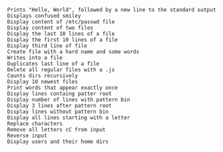 

    Prints "Hello, World", followed by a new line to the standard output
    Displays confused smiley
    Display content of /etc/passwd file
    Display content of two files
    Display the last 10 lines of a file
    Display the first 10 lines of a file
    Display third line of file
    Create file with a hard name and some words
    Writes into a file
    Duplicates last line of a file
    Delete all regular files with a .js
    Counts dirs recursively
    Display 10 newest files
    Print words that appear exactly once
    Display lines containg patter root
    Display number of lines with pattern bin
    Display 3 lines after pattern root
    Display lines without pattern bin
    Display all lines starting with a letter
    Replace characters
    Remove all letters cC from input
    Reverse input
    Display users and their home dirs

